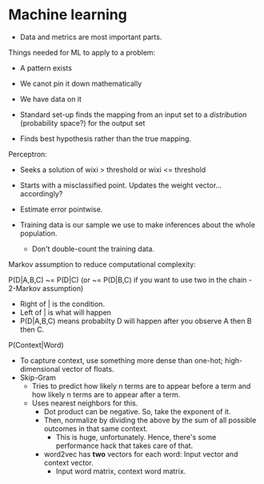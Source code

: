 Machine learning
===

- Data and metrics are most important parts.

Things needed for ML to apply to a problem:

- A pattern exists
- We canot pin it down mathematically
- We have data on it

- Standard set-up finds the mapping from an input set to a *distribution* (probability space?) for the output set
- Finds best hypothesis rather than the true mapping.

Perceptron:
- Seeks a solution of wixi > threshold or wixi <= threshold
- Starts with a misclassified point. Updates the weight vector…accordingly?
- Estimate error pointwise.

- Training data is our sample we use to make inferences about the whole population.
  - Don't double-count the training data.

Markov assumption to reduce computational complexity:

P(D|A,B,C) ~= P(D|C)
(or ~= P(D|B,C) if you want to use two in the chain - 2-Markov assumption)

- Right of | is the condition.
- Left of | is what will happen
- P(D|A,B,C) means probabilty D will happen after you observe A then B then C.

P(Context|Word)

- To capture context, use something more dense than one-hot; high-dimensional vector of floats.
- Skip-Gram
  - Tries to predict how likely n terms are to appear before a term and how likely n terms are to appear after a term.
  - Uses nearest neighbors for this.
    - Dot product can be negative. So, take the exponent of it.
    - Then, normalize by dividing the above by the sum of all possible outcomes in that same context.
      - This is huge, unfortunately. Hence, there's some performance hack that takes care of that.
    - word2vec has **two** vectors for each word: Input vector and context vector.
      - Input word matrix, context word matrix.
 
